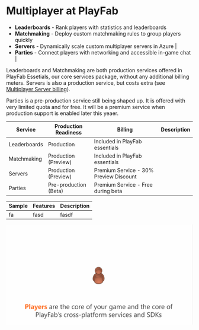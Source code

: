 # Multiplayer at PlayFab

- **Leaderboards** - Rank players with statistics and leaderboards
- **Matchmaking** - Deploy custom matchmaking rules to group players quickly
- **Servers** - Dynamically scale custom multiplayer servers in Azure |
- **Parties** - Connect players with networking and accessible in-game chat |

Leaderboards and Matchmaking are both production services offered in PlayFab Essetials, our core services package, without any additional billing meters. Servers is also a production service, but costs extra (see [Multiplayer Server billing](billing-for-thunderhead.md)). 

Parties is a pre-production service still being shaped up. It is offered with very limited quota and for free. It will be a premium service when production support is enabled later this yeaer. 

|Service|Production Readiness|Billing|Description|
|--|--|--|--|
|Leaderboards|Production|Included in PlayFab essentials| 
|Matchmaking|Production (Preview)|Included in PlayFab essentials| 
|Servers|Production (Preview)|Premium Service - 30% Preview Discount| 
|Parties|Pre-production (Beta)|Premium Service - Free during beta| 




|Sample|Features|Description|
|--|--|--|
|fa|fasd|fasdf|
![Thunderhead Container Flow](media/tutorials/multiplayer-animation.gif)
